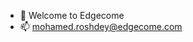 - 👋 Welcome to Edgecome
- 📫 mohamed.roshdey@edgecome.com

<!---
MREdgecome/MREdgecome is a ✨ special ✨ repository because its `README.md` (this file) appears on your GitHub profile.
You can click the Preview link to take a look at your changes.
--->
